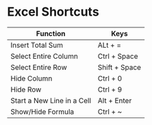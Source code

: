 # Excel Shortcuts

|Function|Keys|
|---------|-----------------|
|Insert Total Sum | ALt + = |
|Select Entire Column|Ctrl + Space |
|Select Entire Row |Shift + Space |
|Hide Column | Ctrl + 0 |
|Hide Row | Ctrl + 9 |
|Start a New Line in a Cell| Alt + Enter |
|Show/Hide Formula| Ctrl + ~ |

